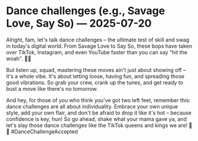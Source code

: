 # Dance challenges (e.g., Savage Love, Say So) — 2025-07-20

Alright, fam, let's talk dance challenges – the ultimate test of skill and swag in today's digital world. From Savage Love to Say So, these bops have taken over TikTok, Instagram, and even YouTube faster than you can say "hit the woah". 💃🔥

But listen up, squad, mastering these moves ain't just about showing off – it's a whole vibe. It's about letting loose, having fun, and spreading those good vibrations. So grab your crew, crank up the tunes, and get ready to bust a move like there's no tomorrow.

And hey, for those of you who think you've got two left feet, remember this: dance challenges are all about individuality. Embrace your own unique style, add your own flair, and don't be afraid to drop it like it's hot – because confidence is key, hun! So go ahead, shake what your mama gave ya, and let's slay those dance challenges like the TikTok queens and kings we are! 🌟🕺 #DanceChallengeAccepted